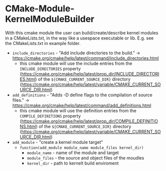 # CMake-Module-KernelModuleBuilder

With this cmake module the user can build/create/describe kernel modules in a CMakeLists.txt, in the way like a usespace executable or lib. E.g. see the CMakeLists.txt in example folder.

* `include_directories` - "Add include directories to the build." -> https://cmake.org/cmake/help/latest/command/include_directories.html
    * this cmake module will use the include entries from the `INCLUDE_DIRECTORIES` property (https://cmake.org/cmake/help/latest/prop_dir/INCLUDE_DIRECTORIES.html) of the `${CMAKE_CURRENT_SOURCE_DIR}` directory (https://cmake.org/cmake/help/latest/variable/CMAKE_CURRENT_SOURCE_DIR.html)
* `add_definitions` - "Adds -D define flags to the compilation of source files." -> https://cmake.org/cmake/help/latest/command/add_definitions.html
    * this cmake module will use the definition entries from the `COMPILE_DEFINITIONS` property (https://cmake.org/cmake/help/latest/prop_dir/COMPILE_DEFINITIONS.html) of the `${CMAKE_CURRENT_SOURCE_DIR}` directory (https://cmake.org/cmake/help/latest/variable/CMAKE_CURRENT_SOURCE_DIR.html)
* `add_module` - "create a kernel module target"
    * `function(add_module module_name module_files kernel_dir)`
        * `module_name` - name of the module and target
        * `module_files` - the source and object files of the moudles
        * `kernel_dir` - path to kernelt build enviroment